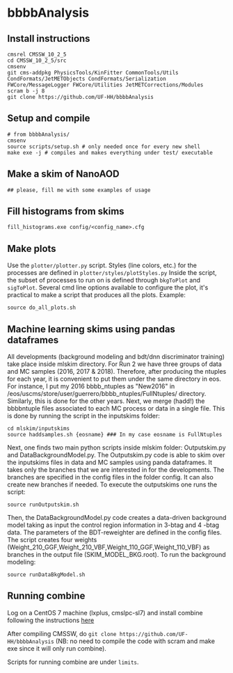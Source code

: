 # bbbbAnalysis

## Install instructions
```
cmsrel CMSSW_10_2_5
cd CMSSW_10_2_5/src
cmsenv
git cms-addpkg PhysicsTools/KinFitter CommonTools/Utils CondFormats/JetMETObjects CondFormats/Serialization FWCore/MessageLogger FWCore/Utilities JetMETCorrections/Modules
scram b -j 8
git clone https://github.com/UF-HH/bbbbAnalysis
```

## Setup and compile
```
# from bbbbAnalysis/
cmsenv
source scripts/setup.sh # only needed once for every new shell
make exe -j # compiles and makes everything under test/ executable
````

## Make a skim of NanoAOD
```
## please, fill me with some examples of usage
````

## Fill histograms from skims
```
fill_histograms.exe config/<config_name>.cfg
````

## Make plots
Use the ``plotter/plotter.py`` script. Styles (line colors, etc.) for the processes are defined in ``plotter/styles/plotStyles.py``
Inside the script, the subset of processes to run on is defined through ``bkgToPlot`` and  ``sigToPlot``.
Several cmd line options available to configure the plot, it's practical to make a script that produces all the plots.
Example:
```
source do_all_plots.sh
````

## Machine learning skims using pandas dataframes
All developments (background modeling and bdt/dnn discriminator training) take place inside mlskim directory. For Run 2 we have three groups of data and MC samples (2016, 2017 & 2018). Therefore, after producing the ntuples for each year, it is convenient to put them under the same directory in eos. For instance, I put my 2016 bbbb_ntuples as "New2016" in /eos/uscms/store/user/guerrero/bbbb_ntuples/FullNtuples/ directory. Similarly, this is done for the other years. Next, we merge (hadd!) the bbbbntuple files associated to each MC process or data in a single file. This is done by running the script in the inputskims folder:
```
cd mlskim/inputskims
source haddsamples.sh {eosname} ### In my case eosname is FullNtuples

````
Next, one finds two main python scripts inside mlskim folder: Outputskim.py and DataBackgroundModel.py. The Outputskim.py code is able to skim over the inputskims files in data and MC samples using panda dataframes. It takes only the branches that we are interested in for the developments. The branches are specified in the config files in the folder config. It can also create new branches if needed. To execute the outputskims one runs the script:
```
source runOutputskim.sh

````
Then, the DataBackgroundModel.py code creates a data-driven background model taking as input the control region information in 3-btag and 4 -btag data. The parameters of the BDT-reweighter are defined in the config files. The script creates four weights (Weight_210_GGF,Weight_210_VBF,Weight_110_GGF,Weight_110_VBF) as branches in the output file (SKIM_MODEL_BKG.root). To run the background modeling:
```
source runDataBkgModel.sh

````
## Running combine
Log on a CentOS 7 machine (lxplus, cmslpc-sl7) and install combine following the instructions [here](https://cms-analysis.github.io/HiggsAnalysis-CombinedLimit/#for-end-users-that-dont-need-to-commit-or-do-any-development)

After compiling  CMSSW, do ``git clone https://github.com/UF-HH/bbbbAnalysis`` (NB: no need to compile the code with scram and make exe since it will only run combine).

Scripts for running combine are under ``limits``.

